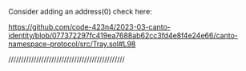 Consider adding an address(0) check here:

https://github.com/code-423n4/2023-03-canto-identity/blob/077372297fc419ea7688ab62cc3fd4e8f4e24e66/canto-namespace-protocol/src/Tray.sol#L98

//////////////////////////////////////////////